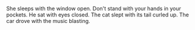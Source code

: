 She sleeps with the window open.
Don't stand with your hands in your pockets.
He sat with eyes closed.
The cat slept with its tail curled up.
The car drove with the music blasting.

